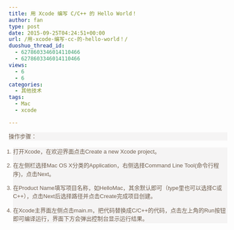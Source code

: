 ```yaml
---
title: 用 Xcode 编写 C/C++ 的 Hello World！
author: fan
type: post
date: 2015-09-25T04:24:51+00:00
url: /用-xcode-编写-cc-的-hello-world！/
duoshuo_thread_id:
  - 6278603346014110466
  - 6278603346014110466
views:
  - 6
  - 6
categories:
  - 其他技术
tags:
  - Mac
  - xcode

---
```

<p style="margin-top: 0px; margin-bottom: 1em; padding: 0px; color: rgb(111, 94, 78); font-family: Arial, Helvetica, sans-serif; font-size: 12.96px; line-height: 19.44px; white-space: normal; background-color: rgb(245, 244, 244);">
  操作步骤：
</p>

<ol style="margin-top: 1.2em; margin-bottom: 1.8em; margin-left: 10px; padding: 0px; color: rgb(111, 94, 78); font-family: Arial, Helvetica, sans-serif; font-size: 12.96px; line-height: 19.44px; white-space: normal; background-color: rgb(245, 244, 244);" class=" list-paddingleft-2">
  <li>
    <p>
      打开Xcode，在欢迎界面点击Create a new Xcode project。
    </p>
  </li>
  
  <li>
    <p>
      在左侧栏选择Mac OS X分类的Application，右侧选择Command Line Tool(命令行程序)，点击Next。
    </p>
  </li>
  
  <li>
    <p>
      在Product Name填写项目名称，如HelloMac，其余默认即可（type里也可以选择C或C++），点击Next后选择路径并点击Create完成项目创建。
    </p>
  </li>
  
  <li>
    <p>
      在Xcode主界面左侧点击main.m，把代码替换成C/C++的代码，点击左上角的Run按钮即可编译运行，界面下方会弹出控制台显示运行结果。
    </p>
  </li>
</ol>